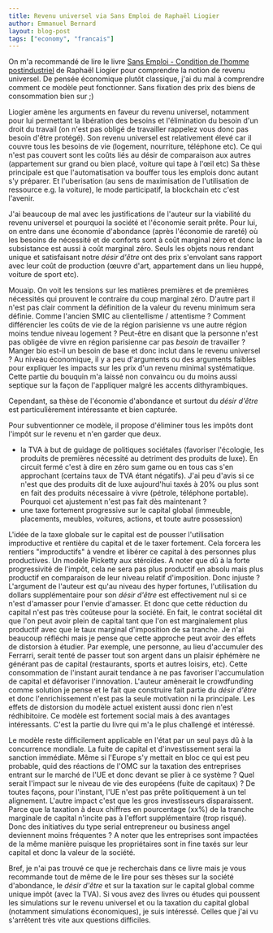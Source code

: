 ```yaml
---
title: Revenu universel via Sans Emploi de Raphaël Liogier
author: Emmanuel Bernard
layout: blog-post
tags: ["economy", "francais"]
---
```

On m'a recommandé de lire le livre [Sans Emploi - Condition de l’homme postindustriel](https://livre.fnac.com/a9681404/Raphael-Liogier-Sans-emploi?NUMERICAL=Y#FORMAT=ePub)
de Raphaël Liogier pour comprendre la notion de revenu universel.
De pensée économique plutôt classique,
j'ai du mal à comprendre comment ce modèle peut fonctionner.
Sans fixation des prix des biens de consommation bien sur ;)

Liogier amène les arguments en faveur du revenu universel,
notamment pour lui permettant la libération des besoins et l'élimination du
besoin d'un droit du travail
(on n'est pas obligé de travailler rappelez vous donc pas besoin d'être protégé).
Son revenu universel est relativement élevé car il couvre tous les besoins de vie
(logement, nourriture, téléphone etc).
Ce qui n'est pas couvert sont les coûts liés au désir de comparaison aux autres
(appartement sur grand ou bien placé, voiture qui tape à l'œil etc)
Sa thèse principale est que l'automatisation va bouffer tous les emplois
donc autant s'y préparer.
Et l'uberisation (au sens de maximisation de l'utilisation de ressource e.g. la voiture),
le mode participatif, la blockchain etc c'est l'avenir.

J'ai beaucoup de mal avec les justifications de l'auteur sur la viabilité du revenu universel
et pourquoi la société et l'économie serait prête.
Pour lui, on entre dans une économie d'abondance (après l'économie de rareté)
où les besoins de nécessité et de conforts sont à coût marginal zéro
et donc la subsistance est aussi à coût marginal zéro.
Seuls les objets nous rendant unique et satisfaisant notre _désir d'être_
ont des prix s'envolant sans rapport avec leur coût de production
(œuvre d'art, appartement dans un lieu huppé, voiture de sport etc).

Mouaip.
On voit les tensions sur les matières premières et de premières nécessités
qui prouvent le contraire du coup marginal zéro.
D'autre part il n'est pas clair comment la définition de la valeur du revenu minimum sera définie.
Comme l'ancien SMIC au clientellisme / attentisme ?
Comment différencier les coûts de vie de la région parisienne vs une autre région moins tendue niveau logement ?
Peut-être en disant que la personne n'est pas obligée de vivre en région parisienne car pas _besoin_ de travailler ?
Manger bio est-il un besoin de base et donc inclut dans le revenu universel ?
Au niveau économique, il y a peu d'arguments ou des arguments faibles pour expliquer
les impacts sur les prix d'un revenu minimal systématique.
Cette partie du bouquin m'a laissé non convaincu
ou du moins aussi septique sur la façon de l'appliquer malgré les accents dithyrambiques.

Cependant, sa thèse de l'économie d'abondance et surtout du _désir d'être_
est particulièrement intéressante et bien capturée.

Pour subventionner ce modèle, il propose d'éliminer tous les impôts
dont l'impôt sur le revenu et n'en garder que deux.

* la TVA à but de guidage de politiques sociétales (favoriser l'écologie, les produits de premières nécessité au detriment des produits de luxe). En circuit fermé c'est à dire en zéro sum game ou en tous cas s'en approchant (certains taux de TVA étant négatifs). J'ai peu d'avis si ce n'est que des produits dit de luxe aujourd'hui taxés à 20% ou plus sont en fait des produits nécessaire à vivre (pétrole, téléphone portable). Pourquoi cet ajustement n'est pas fait dès maintenant ?
* une taxe fortement progressive sur le capital global (immeuble, placements, meubles, voitures, actions, et toute autre possession)

L'idée de la taxe globale sur le capital est de pousser l'utilisation improductive et rentière du capital et de le taxer fortement.
Cela forcera les rentiers "improductifs" à vendre et libérer ce capital à des personnes plus productives.
Un modèle Picketty aux stéroïdes.
A noter que dû à la forte progressivité de l'impôt, cela ne sera pas plus productif en absolu
mais plus productif en comparaison de leur niveau relatif d'imposition.
Donc injuste ? L'argument de l'auteur est qu'au niveau des hyper fortunes,
l'utilisation du dollars supplémentaire pour son _désir d'être_ est effectivement nul
si ce n'est d'amasser pour l'envie d'amasser.
Et donc que cette réduction du capital n'est pas très coûteuse pour la société.
En fait, le contrat sociétal dit que l'on peut avoir plein de capital tant que
l'on est marginalement plus productif avec que le taux marginal d'imposition de sa tranche.
Je n'ai beaucoup réfléchi mais je pense que cette approche peut avoir des effets de distorsion à étudier.
Par exemple, une personne, au lieu d'accumuler des Ferrarri,
serait tenté de passer tout son argent dans un plaisir éphémère ne générant pas de capital
(restaurants, sports et autres loisirs, etc).
Cette consommation de l'instant aurait tendance à ne pas favoriser l'accumulation de capital
et défavoriser l'innovation.
L'auteur amènerait le crowdfunding comme solution je pense et le fait que construire
fait partie du _désir d'être_ et donc l'enrichissement n'est pas la seule motivation ni la principale.
Les effets de distorsion du modèle actuel existent aussi donc rien n'est rédhibitoire.
Ce modèle est fortement social mais à des avantages intéressants.
C'est la partie du livre qui m'a le plus challengé et intéressé.

Le modèle reste difficilement applicable en l'état par un seul pays dû à la concurrence mondiale.
La fuite de capital et d'investissement serai la sanction immédiate.
Même si l'Europe s'y mettait en bloc ce qui est peu probable,
quid des réactions de l'OMC sur la taxation des entreprises entrant sur le marché de l'UE
et donc devant se plier à ce système ?
Quel serait l'impact sur le niveau de vie des européens (fuite de capitaux) ?
De toutes façons, pour l'instant, l'UE n'est pas prête politiquement à un tel alignement.
L'autre impact c'est que les gros investisseurs disparaissent.
Parce que la taxation à deux chiffres en pourcentage (xx%)
de la tranche  marginale de capital n'incite pas à l'effort supplémentaire (trop risqué).
Donc des initiatives du type serial entrepreneur ou business angel deviennent moins fréquentes ?
A noter que les entreprises sont impactées de la même manière puisque
les propriétaires sont in fine taxés sur leur capital et donc la valeur de la société.

Bref, je n'ai pas trouvé ce que je recherchais dans ce livre
mais je vous recommande tout de même de le lire pour ses thèses sur
la société d'abondance, le _désir d'être_
et sur la taxation sur le capital global comme unique impôt (avec la TVA).
Si vous avez des livres ou études qui poussent les simulations sur le revenu universel
et ou la taxation du capital global (notamment simulations économiques), je suis intéressé.
Celles que j'ai vu s'arrêtent très vite aux questions difficiles.
